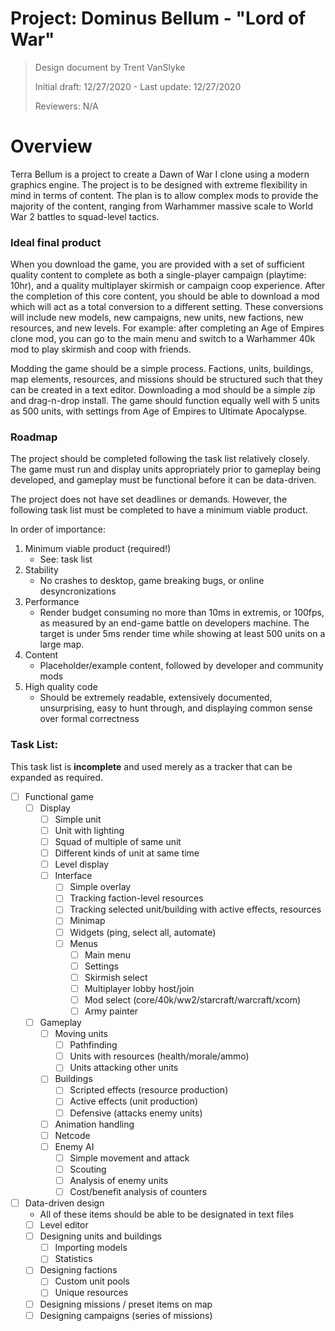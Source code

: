 # Project: Dominus Bellum - "Lord of War"

> Design document by Trent VanSlyke 
>
> Initial draft: 12/27/2020 - Last update: 12/27/2020
> 
> Reviewers: N/A

# Overview

Terra Bellum is a project to create a Dawn of War I clone using a modern graphics engine. The project is to be designed with extreme flexibility in mind in terms of content. The plan is to allow complex mods to provide the majority of the content, ranging from Warhammer massive scale to World War 2 battles to squad-level tactics.

### Ideal final product

When you download the game, you are provided with a set of sufficient quality content to complete as both a single-player campaign (playtime: 10hr), and a quality multiplayer skirmish or campaign coop experience. After the completion of this core content, you should be able to download a mod which will act as a total conversion to a different setting. These conversions will include new models, new campaigns, new units, new factions, new resources, and new levels. For example: after completing an Age of Empires clone mod, you can go to the main menu and switch to a Warhammer 40k mod to play skirmish and coop with friends.

Modding the game should be a simple process. Factions, units, buildings, map elements, resources, and missions should be structured such that they can be created in a text editor. Downloading a mod should be a simple zip and drag-n-drop install. The game should function equally well with 5 units as 500 units, with settings from Age of Empires to Ultimate Apocalypse. 

### Roadmap

The project should be completed following the task list relatively closely. The game must run and display units appropriately prior to gameplay being developed, and gameplay must be functional before it can be data-driven.

The project does not have set deadlines or demands. However, the following task list must be completed to have a minimum viable product.

In order of importance:

1. Minimum viable product (required!)
   * See: task list
2. Stability
   * No crashes to desktop, game breaking bugs, or online desyncronizations
4. Performance 
   * Render budget consuming no more than 10ms in extremis, or 100fps, as measured by an end-game battle on developers machine. The target is under 5ms render time while showing at least 500 units on a large map.
4. Content 
   * Placeholder/example content, followed by developer and community mods
5. High quality code
   * Should be extremely readable, extensively documented, unsurprising, easy to hunt through, and displaying common sense over formal correctness

### Task List:

This task list is **incomplete** and used merely as a tracker that can be expanded as required.

- [ ] Functional game
  - [ ] Display
    - [ ] Simple unit
    - [ ] Unit with lighting
    - [ ] Squad of multiple of same unit
    - [ ] Different kinds of unit at same time
    - [ ] Level display
    - [ ] Interface
      - [ ] Simple overlay
      - [ ] Tracking faction-level resources
      - [ ] Tracking selected unit/building with active effects, resources
      - [ ] Minimap
      - [ ] Widgets (ping, select all, automate)
      - [ ] Menus
        - [ ] Main menu
        - [ ] Settings
        - [ ] Skirmish select
        - [ ] Multiplayer lobby host/join
        - [ ] Mod select (core/40k/ww2/starcraft/warcraft/xcom)
        - [ ] Army painter
  - [ ] Gameplay
    - [ ] Moving units
      - [ ] Pathfinding
      - [ ] Units with resources (health/morale/ammo)
      - [ ] Units attacking other units
    - [ ] Buildings
      - [ ] Scripted effects (resource production)
      - [ ] Active effects (unit production)
      - [ ] Defensive (attacks enemy units)
    - [ ] Animation handling
    - [ ] Netcode
    - [ ] Enemy AI
      - [ ] Simple movement and attack
      - [ ] Scouting
      - [ ] Analysis of enemy units
      - [ ] Cost/benefit analysis of counters
- [ ] Data-driven design
  - All of these items should be able to be designated in text files
  - [ ] Level editor
  - [ ] Designing units and buildings
    - [ ] Importing models 
    - [ ] Statistics
  - [ ] Designing factions
    - [ ] Custom unit pools
    - [ ] Unique resources
  - [ ] Designing missions / preset items on map
  - [ ] Designing campaigns (series of missions)
